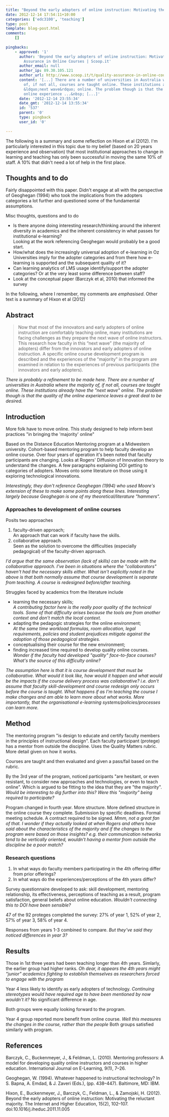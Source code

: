 ```yaml
---
title: "Beyond the early adopters of online instruction: Motivating the reluctant majority"
date: 2012-12-14 17:54:11+10:00
categories: ['edc3100', 'teaching']
type: post
template: blog-post.html
comments:
    []
    
pingbacks:
    - approved: '1'
      author: 'Beyond the early adopters of online instruction: Motivating the ... | Quality
        Assurance in Online Courses | Scoop.it'
      author_email: null
      author_ip: 89.30.105.121
      author_url: http://www.scoop.it/t/quality-assurance-in-online-courses/p/3711519111/beyond-the-early-adopters-of-online-instruction-motivating-the
      content: '[...] There are a number of universities in Australia where the majority
        of, if not all, courses are taught online. These institutions already have the
        &ldquo;next wave&rdquo; online. The problem though is that the quality of the
        online experience ...&nbsp; [...]'
      date: '2012-12-14 23:55:34'
      date_gmt: '2012-12-14 13:55:34'
      id: '537'
      parent: '0'
      type: pingback
      user_id: '0'
    
---
```

The following is a summary and some reflection on Hixon et al (2012). I'm particularly interested in this topic due to my belief (based on 20 years experience and observation) that most institutional approaches to change in learning and teaching has only been successful in moving the same 10% of staff. A 10% that didn't need a lot of help in the first place.

## Thoughts and to do

Fairly disappointed with this paper. Didn't engage at all with the perspective of Geoghegan (1994) who took the implications from the adopters categories a lot further and questioned some of the fundamental assumptions.

Misc thoughts, questions and to do

- Is there anyone doing interesting research/thinking around the inherent diversity in academics and the inherent consistency in what passes for institutional e-learning?  
    Looking at the work referencing Geoghegan would probably be a good start.
- How/what does the increasingly universal adoption of e-learning in Oz Universities imply for the adopter categories and from there how e-learning is supported and the subsequent quality of it?
- Can learning analytics of LMS usage identify/support the adopter categories? Or at the very least some difference between staff?
- Look at the conceptual paper (Barczyk et al, 2010) that informed the survey

In the following, where I remember, my comments are _emphasised_. Other text is a summary of Hixon et al (2012)

## Abstract

> Now that most of the innovators and early adopters of online instruction are comfortably teaching online, many institutions are facing challenges as they prepare the next wave of online instructors. This research how faculty in this “next wave” (the majority of adopters) differ from the innovators and early adopters of online instruction. A specific online course development program is described and the experiences of the “majority” in the program are examined in relation to the experiences of previous participants (the innovators and early adopters).

_There is probably a refinement to be made here. There are a number of universities in Australia where the majority of, if not all, courses are taught online. These institutions already have the "next wave" online. The problem though is that the quality of the online experience leaves a great deal to be desired._

## Introduction

More folk have to move online. This study designed to help inform best practices "in bringing the 'majority' online"

Based on the Distance Education Mentoring program at a Midwestern university. Cohort-based mentoring program to help faculty develop an online course. Over four years of operation it's been noted that faculty participants are changing. Looks at Rogers' Diffusion of Innovation theory to understand the changes. A few paragraphs explaining DOI getting to categories of adopters. Moves onto some literature on those using it exploring technological innovations.

_Interestingly, they don't reference Geoghegan (1994) who used Moore's extension of these to make some points along these lines. Interesting largely because Geoghegan is one of my theoretical/literature "hammers"._

### Approaches to development of online courses

Posits two approaches

1. faculty-driven approach;  
    An approach that can work if faculty have the skills.
2. collaborative approach.  
    Seen as the solution to overcome the difficulties (especially pedagogical) of the faculty-driven approach.

_I'd argue that the same observation (lack of skills) can be made with the collaborative approach. I've been in situations where the "collaborators" haven't had the necessary skills either. What isn't explicitly noted in the above is that both normally assume that course development is separate from teaching. A course is redesigned before/after teaching._

Struggles faced by academics from the literature include

- learning the necessary skills;  
    _A contributing factor here is the really poor quality of the technical tools. Some of that difficulty arises because the tools are from another context and don't match the local context._
- adapting the pedagogic strategies for the online environment;  
    _At the same time workload formulas, room allocation, legal requirements, policies and student prejudices mitigate against the adoption of those pedagogical strategies._
- conceptualising their course for the new environment;
- finding increased time required to develop quality online courses.  
    _Wonder if the faculty had developed "quality" face-to-face courses? What's the source of this difficulty online?_

_The assumption here is that it is course development that must be collaborative. What would it look like, how would it happen and what would be the impacts if the course delivery process was collaborative? i.e. don't assume that faculty skill-development and course redesign only occurs before the course is taught. What happens if as I'm teaching the course I make changes and am able to learn more about what works. More importantly, that the organisational e-learning systems/policies/processes can learn more._

## Method

The mentoring program "is design to educate and certify faculty members in the principles of instructional design". Each faculty participant (protege) has a mentor from outside the discipline. Uses the Quality Matters rubric. More detail given on how it works.

Courses are taught and then evaluated and given a pass/fail based on the rubric.

By the 3rd year of the program, noticed participants "are hesitant, or even resistant, to consider new approaches and technologies, or even to teach online". Which is argued to be fitting to the idea that they are "the majority". _Would be interesting to dig further into this? Were this "majority" being required to participate?_

Program changed in fourth year. More structure. More defined structure in the online course they complete. Submission by specific deadlines. Formal meeting schedule. A contract required to be signed. _Mmm, not a great fan of that. I wonder if they actually looked at when Rogers and others have said about the characteristics of the majority and if the changes to the program were based on those insights? e.g. their communication networks tend to be vertically oriented, wouldn't having a mentor from outside the discipline be a poor match?_

### Research questions

1. In what ways do faculty members participating in the 4th offering differ from prior offerings?
2. In what ways do the experiences/perceptions of the 4th years differ?

Survey questionnaire developed to ask: skill development, mentoring relationship, its effectiveness, perceptions of teaching as a result, program satisfaction, general beliefs about online education. _Wouldn't connecting this to DOI have been sensible?_

47 of the 92 proteges completed the survey: 27% of year 1, 52% of year 2, 57% of year 3, 58% of year 4.

Responses from years 1-3 combined to compare. _But they've said they noticed differences in year 3?_

## Results

Those in 1st three years had been teaching longer than 4th years. Simlarly, the earlier group had higher ranks. _Oh dear, it appears the 4th years might "junior" academics fighting to establish themselves as researchers forced to engage with the program_

Year 4 less likely to identify as early adopters of technology. _Continuing stereotypes would have required age to have been mentioned by now wouldn't it?_ No significant difference in age.

Both groups were equally looking forward to the program.

Year 4 group reported more benefit from online course. _Well this measures the changes in the course, rather than the people_ Both groups satisfied similarly with program.

## References

Barczyk, C., Buckenmeyer, J., & Feldman, L. (2010). Mentoring professors: A model for developing quality online instructors and courses in higher education. International Journal on E-Learning, 9(1), 7–26.

Geoghegan, W. (1994). Whatever happened to instructional technology? In S. Bapna, A. Emdad, & J. Zaveri (Eds.), (pp. 438–447). Baltimore, MD: IBM.

Hixon, E., Buckenmeyer, J., Barczyk, C., Feldman, L., & Zamojski, H. (2012). Beyond the early adopters of online instruction: Motivating the reluctant majority. The Internet and Higher Education, 15(2), 102–107. doi:10.1016/j.iheduc.2011.11.005